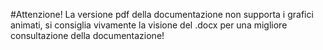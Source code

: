 #Attenzione!
La versione pdf della documentazione non supporta i grafici animati, si consiglia vivamente la visione del .docx per una migliore consultazione della documentazione!
